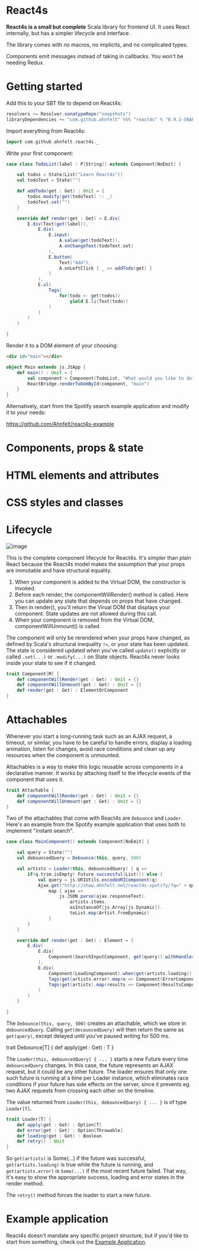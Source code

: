 # React4s

**React4s is a small but complete** Scala library for frontend UI. 
It uses React internally, but has a simpler lifecycle and interface.

The library comes with no macros, no implicits, and no complicated types.

Components emit messages instead of taking in callbacks. You won't be needing Redux.


# Getting started

Add this to your SBT file to depend on React4s:

```sbt
resolvers += Resolver.sonatypeRepo("snapshots")
libraryDependencies += "com.github.ahnfelt" %%% "react4s" % "0.9.1-SNAPSHOT"
```

Import everything from React4s:
```scala
import com.github.ahnfelt.react4s._
```

Write your first component:

```scala
case class TodoList(label : P[String]) extends Component[NoEmit] {

    val todos = State(List("Learn React4s"))
    val todoText = State("")

    def addTodo(get : Get) : Unit = {
        todos.modify(get(todoText) :: _)
        todoText.set("")
    }

    override def render(get : Get) = E.div(
        E.div(Text(get(label)),
            E.div(
                E.input(
                    A.value(get(todoText)),
                    A.onChangeText(todoText.set)
                ),
                E.button(
                    Text("Add"),
                    A.onLeftClick { _ => addTodo(get) }
                )
            ),
            E.ul(
                Tags(
                    for(todo <- get(todos))
                        yield E.li(Text(todo))
                )
            )
        )
    )

}
```

Render it to a DOM element of your choosing:

```html
<div id="main"></div>
```

```scala
object Main extends js.JSApp {
    def main() : Unit = {
        val component = Component(TodoList, "What would you like to do?")
        ReactBridge.renderToDomById(component, "main")
    }
}
```

Alternatively, start from the Spotify search example application and modify it to your needs:

https://github.com/Ahnfelt/react4s-example


# Components, props & state


# HTML elements and attributes


# CSS styles and classes


# Lifecycle

![image](https://cloud.githubusercontent.com/assets/78472/22898855/198ae112-f229-11e6-8784-b854dd679f50.png)

This is the complete component lifecycle for React4s. It's simpler than plain React because the React4s model makes the assumption that your props are immutable and have structural equality.

1. When your component is added to the Virtual DOM, the constructor is invoked.
2. Before each render, the componentWillRender() method is called. Here you can update any state that depends on props that have changed.
3. Then in render(), you'll return the Virual DOM that displays your component. State updates are not allowed during this call.
4. When your component is removed from the Virtual DOM, componentWillUnmount() is called.

The component will only be rerendered when your props have changed, as defined by Scala's structural inequality `!=`, or your state has been updated. The state is considered updated when you've called `update()` explicitly or called `.set(...)` or `.modify(...)` on State objects. React4s never looks inside your state to see if it changed.

```scala
trait Component[M] {
    def componentWillRender(get : Get) : Unit = {}
    def componentWillUnmount(get : Get) : Unit = {}
    def render(get : Get) : ElementOrComponent
}
```


# Attachables

Whenever you start a long-running task such as an AJAX request, a timeout, or similar, you have to be careful to handle 
errors, display a loading animation, listen for changes, avoid race conditions and clean up any resources when the 
component is unmounted.

Attachables is a way to make this logic reusable across components in a declarative manner. 
It works by attaching itself to the lifecycle events of the component that uses it.

```scala
trait Attachable {
    def componentWillRender(get : Get) : Unit = {}
    def componentWillUnmount(get : Get) : Unit = {}
}
```

Two of the attachables that come with React4s are `Debounce` and `Loader`. 
Here's an example from the Spotify example application that uses both to implement "instant search".

```scala
case class MainComponent() extends Component[NoEmit] {

    val query = State("")
    val debouncedQuery = Debounce(this, query, 500)

    val artists = Loader(this, debouncedQuery) { q =>
        if(q.trim.isEmpty) Future.successful(List()) else {
            val query = js.URIUtils.encodeURIComponent(q)
            Ajax.get("http://show.ahnfelt.net/react4s-spotify/?q=" + query + "&type=artist").
                map { ajax =>
                    js.JSON.parse(ajax.responseText).
                        artists.items.
                        asInstanceOf[js.Array[js.Dynamic]].
                        toList.map(Artist.fromDynamic)
                }
        }
    }

    override def render(get : Get) : Element = {
        E.div(
            E.div(
                Component(SearchInputComponent, get(query)).withHandler(q => query.set(q))
            ),
            E.div(
                Component(LoadingComponent).when(get(artists.loading)),
                Tags(get(artists.error).map(e => Component(ErrorComponent, e.getMessage))),
                Tags(get(artists).map(results => Component(ResultsComponent, results)))
            )
        )
    }

}
```

The `Debounce(this, query, 500)` creates an attachable, which we store in `debouncedQuery`.
Calling `get(decouncedQuery)` will then return the same as `get(query)`, except delayed until you've paused writing for 500 ms. 

trait Debounce[T] {
    def apply(get : Get) : T
}

The `Loader(this, debouncedQuery) { ... }` starts a new Future every time `debouncedQuery` changes.
In this case, the future represents an AJAX request, but it could be any other future.
The loader ensures that only one such future is running at a time per Loader instance, which eliminates race conditions 
if your future has side effects on the server, since it prevents eg. two AJAX requests from crossing each other on the timeline.

The value returned from `Loader(this, debouncedQuery) { ... }` is of type `Loader[T]`. 

```scala
trait Loader[T] {
    def apply(get : Get) : Option[T]
    def error(get : Get) : Option[Throwable]
    def loading(get : Get) : Boolean
    def retry() : Unit
}
```

So `get(artists)` is Some(...) if the future was successful, `get(artists.loading)` is true while the future is running,
and `get(artists.error)` is `Some(...)` if the most recent future failed. That way, it's easy to show the appropriate
success, loading and error states in the render method.

The `retry()` method forces the loader to start a new future.


# Example application

React4s doesn't mandate any specific project structure, but if you'd like to start from something, 
check out the [Example Application](https://github.com/Ahnfelt/react4s-example).
